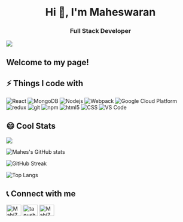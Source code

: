  <h1 align="center">Hi 👋, I'm Maheswaran</h1>
<h3 align="center">Full Stack Developer</h3>

<p align="left"> <img src="https://cdn.dribbble.com/users/1068771/screenshots/14225432/media/0da8c461ba3920a8c827d864a6e051ed.jpg?compress=1&resize=1200x900&vertical=top" /> </p>

<h2>Welcome to my page! </h2>
<!-- </br> I'm Maheswaran , Fullstack developer with the right mix of Functional programming from <img src="https://flagcdn.com/in.svg" width="18"/> <b>Chennai, Tamil Nadu.</b>  -->
<!-- <br/>Goal driven person who loves to live on the bleeding edge of technology and passionate about learning and teaching web development.</p>
 -->
<h2>⚡ Things I code with </h2>

<p>
  <img alt="React" src="https://img.shields.io/badge/-React-45b8d8?style=flat-square&logo=react&logoColor=white" />
  <img alt="MongoDB" src="https://img.shields.io/badge/-MongoDB-13aa52?style=flat-square&logo=mongodb&logoColor=white" />
  <img alt="Nodejs" src="https://img.shields.io/badge/-Nodejs-43853d?style=flat-square&logo=Node.js&logoColor=white" />
  <img alt="Webpack" src="https://img.shields.io/badge/-Webpack-8DD6F9?style=flat-square&logo=webpack&logoColor=white" /> 
  <img alt="Google Cloud Platform" src="https://img.shields.io/badge/-Google_Cloud_Platform-1a73e8?style=flat-square&logo=google-cloud&logoColor=white" />
  <img alt="redux" src="https://img.shields.io/badge/-Redux-764ABC?style=flat-square&logo=redux&logoColor=white" />
  <img alt="git" src="https://img.shields.io/badge/-Git-F05032?style=flat-square&logo=git&logoColor=white" />
  <img alt="npm" src="https://img.shields.io/badge/-NPM-CB3837?style=flat-square&logo=npm&logoColor=white" />
  <img alt="html5" src="https://img.shields.io/badge/-HTML5-E34F26?style=flat-square&logo=html5&logoColor=white" />
  <img alt="CSS" src="https://img.shields.io/badge/-CSS-764ABC?style=flat-square&logo=CSS3&logoColor=white" />
  <img alt="VS Code" src="https://img.shields.io/badge/-VS_Code-007ACC?style=flat-square&logo=visual-studio-code&logoColor=white" /> 
</p>

<h2> 😄 Cool Stats </h2>

<img src="https://komarev.com/ghpvc/?username=MahiZhan1606&label=Profile+Views&style=flat-square&color=ff69b4" />

![Mahes's GitHub stats](https://github-readme-stats.vercel.app/api?username=MahiZhan1606&show_icons=true&theme=radical)

![GitHub Streak](https://github-readme-streak-stats.herokuapp.com/?user=MahiZhan1606&theme=radical)

![Top Langs](https://github-readme-stats.vercel.app/api/top-langs/?username=MahiZhan1606&layout=compact&theme=radical&langs_count=6)

<!-- <h3>Where to find me</h3> -->
<!-- <p> -->
<!-- <a href="https://github.com/ragavkumarv" target="_blank"><img alt="Github" src="https://img.shields.io/badge/GitHub-%2312100E.svg?&style=for-the-badge&logo=Github&logoColor=white" /></a> -->
<!-- </p> -->

<h2 align="left">📞 Connect with me </h2>
<p align="left">
<a href="https://twitter.com/mahizhan_mahes" target="blank"><img align="center" src="https://raw.githubusercontent.com/MahiZhan1606/github-profile-readme-generator/master/src/images/icons/Social/twitter.svg" alt="MahiZhan1606" height="30" width="40" /></a>
<a href="https://www.linkedin.com/in/Maheswaran-T/" target="blank"><img align="center" src="https://raw.githubusercontent.com/MahiZhan1606/github-profile-readme-generator/master/src/images/icons/Social/linked-in-alt.svg" alt="tanush-savadi-2161181b1" height="30" width="40" /></a>
<a href="https://instagram.com/mahizhan_mahes" target="blank"><img align="center" src="https://raw.githubusercontent.com/MahiZhan1606/github-profile-readme-generator/master/src/images/icons/Social/instagram.svg" alt="MahiZhan1606" height="30" width="40" /></a>
</p>
